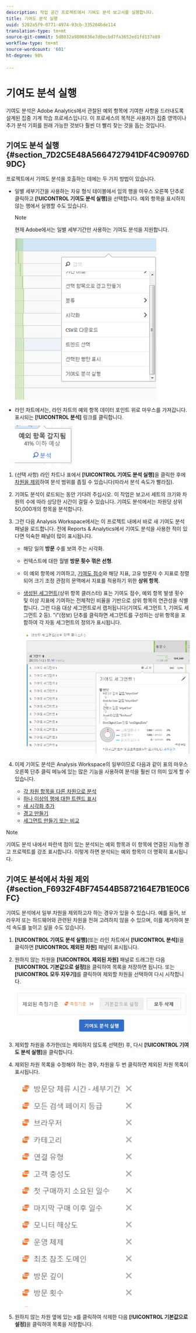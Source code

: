 ```yaml
---
description: 작업 공간 프로젝트에서 기여도 분석 보고서를 실행합니다.
title: 기여도 분석 실행
uuid: 5282a5f9-0771-4974-93cb-335204bde114
translation-type: tm+mt
source-git-commit: 5d8032a9806836e7d0ecbd7fa3652ed1fd137e89
workflow-type: tm+mt
source-wordcount: '601'
ht-degree: 98%

---
```



# 기여도 분석 실행

기여도 분석은 Adobe Analytics에서 관찰된 예외 항목에 기여한 사항을 드러내도록 설계된 집중 기계 학습 프로세스입니다. 이 프로세스의 목적은 사용자가 집중 영역이나 추가 분석 기회를 원래 가능한 것보다 훨씬 더 빨리 찾는 것을 돕는 것입니다. 

## 기여도 분석 실행 {#section_7D2C5E48A5664727941DF4C90976D9DC}

프로젝트에서 기여도 분석을 호출하는 데에는 두 가지 방법이 있습니다.

* 일별 세부기간을 사용하는 자유 형식 테이블에서 임의 행을 마우스 오른쪽 단추로 클릭하고 **[!UICONTROL 기여도 분석 실행]**&#x200B;을 선택합니다. 예외 항목을 표시하지 않는 행에서 실행할 수도 있습니다.

   >[!NOTE]
   >
   >현재 Adobe에서는 일별 세부기간만 사용하는 기여도 분석을 지원합니다.

   ![](assets/run_ca.png)

* 라인 차트에서는, 라인 차트의 예외 항목 데이터 포인트 위로 마우스를 가져갑니다. 표시되는 **[!UICONTROL 분석]** 링크를 클릭합니다.

   ![](assets/contribution-analysis.png)

1. (선택 사항) 라인 차트나 표에서 **[!UICONTROL 기여도 분석 실행]**&#x200B;을 클릭한 후에 [차원을 제외](#section_F6932F4BF74544B5872164E7B1E0C6FC)하여 분석 범위를 좁힐 수 있습니다(따라서 분석 속도가 빨라짐).

1. 기여도 분석이 로드되는 동안 기다려 주십시오. 이 작업은 보고서 세트의 크기와 차원의 수에 따라 상당한 시간이 걸릴 수 있습니다. 기여도 분석에서는 차원당 상위 50,000개의 항목을 분석합니다.
1. 그런 다음 Analysis Workspace에서는 이 프로젝트 내에서 바로 새 기여도 분석 패널을 로드합니다. 전에 Reports &amp; Analytics에서 기여도 분석을 사용한 적이 있다면 익숙한 패널이 많이 표시됩니다.

   * 해당 일의 **방문** 수를 보여 주는 시각화.
   * 컨텍스트에 대한 월별 **방문 횟수 꺾은 선형**.
   * 이 예외 항목에 기여하고, [기여도 점수](https://docs.adobe.com/content/help/ko-KR/analytics/analyze/analysis-workspace/virtual-analyst/contribution-analysis/ca-tokens.html)와 해당 지표, 고유 방문자 수 지표로 정렬되어 크기 조정 관점의 문맥에서 지표를 적용하기 위한 **상위 항목**.

   * [생성된 세그먼트](https://docs.adobe.com/content/help/ko-KR/analytics/components/segmentation/segmentation-workflow/seg-build.html)(상위 항목 클러스터) 표는 기여도 점수, 예외 항목 발생 횟수 및 이상 지표에 기여하는 전체적인 비율을 기반으로 상위 항목의 연관성을 식별합니다. 그런 다음 대상 세그먼트로서 캡처됩니다(기여도 세그먼트 1, 기여도 세그먼트 2 등). &quot;i&quot;(정보) 단추를 클릭하면 세그먼트를 구성하는 상위 항목을 포함하여 각 자동 세그먼트의 정의가 표시됩니다. 

      ![](assets/auto_segment.png)

1. 이제 기여도 분석은 Analysis Workspace의 일부이므로 다음과 같이 표의 마우스 오른쪽 단추 클릭 메뉴에 있는 많은 기능을 사용하여 분석을 훨씬 더 의미 있게 할 수 있습니다. 

   * [각 차원 항목을 다른 차원으로 분석](/help/analyze/analysis-workspace/components/dimensions/t-breakdown-fa.md)
   * [하나 이상의 행에 대한 트렌드 표시](/help/analyze/analysis-workspace/home.md#section_34930C967C104C2B9092BA8DCF2BF81A)
   * [새 시각화 추가](/help/analyze/analysis-workspace/visualizations/freeform-analysis-visualizations.md)
   * [경고 만들기 ](/help/components/c-alerts/intellligent-alerts.md)
   * [세그먼트 만들기 또는 비교](/help/analyze/analysis-workspace/c-panels/c-segment-comparison/segment-comparison.md)

>[!NOTE]
>
>기여도 분석 내에서 파란색 점이 있는 분석되는 예외 항목과 이 항목에 연결된 지능형 경고 프로젝트를 강조 표시합니다. 이렇게 하면 분석되는 예외 항목이 더 명확히 표시됩니다.

## 기여도 분석에서 차원 제외 {#section_F6932F4BF74544B5872164E7B1E0C6FC}

기여도 분석에서 일부 차원을 제외하고자 하는 경우가 있을 수 있습니다. 예를 들어, 브라우저 또는 하드웨어와 관련된 차원을 전혀 고려하지 않을 수 있으며, 이를 제거하여 분석 속도를 높이고 싶을 수도 있습니다.

1. **[!UICONTROL 기여도 분석 실행]**(또는 라인 차트에서 **[!UICONTROL 분석]**)을 클릭하면 **[!UICONTROL 제외된 차원]** 패널이 표시됩니다.

1. 원하지 않는 차원을 **[!UICONTROL 제외된 차원]** 패널로 드래그한 다음 **[!UICONTROL 기본값으로 설정]**&#x200B;을 클릭하여 목록을 저장하면 됩니다. 또는 **[!UICONTROL 모두 지우기]**&#x200B;를 클릭하여 제외할 차원을 선택하여 다시 시작합니다.

   ![](assets/exclude_dimensions.png)

1. 제외할 차원을 추가한(또는 제외하지 않도록 선택한) 후, 다시 **[!UICONTROL 기여도 분석 실행]**&#x200B;을 클릭합니다.
1. 제외된 차원 목록을 수정해야 하는 경우, 차원을 두 번 클릭하면 제외된 차원 목록이 표시됩니다.

   ![](assets/excluded-dimensions.png)

1. 원하지 않는 차원 옆에 있는 x를 클릭하여 삭제한 다음 **[!UICONTROL 기본값으로 설정]**&#x200B;을 클릭하여 목록을 저장합니다.

